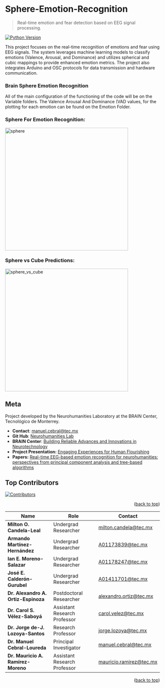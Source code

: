 # **Sphere-Emotion-Recognition**
> Real-time emotion and fear detection based on EEG signal processing.

[![Python Version](https://img.shields.io/badge/python-3.8-blue)](https://www.python.org/downloads/release/python-3810/)


This project focuses on the real-time recognition of emotions and fear using EEG signals. The system leverages machine learning models to classify emotions (Valence, Arousal, and Dominance) and utilizes spherical and cubic mappings to provide enhanced emotion metrics. The project also integrates Arduino and OSC protocols for data transmission and hardware communication.

### **Brain Sphere Emotion Recognition**

All of the main configuration of the functioning of the code will be on the Variable folders. The Valence Arousal And Dominance (VAD values, for the plotting for each emotion can be found on the Emotion Folder.

<h3>Sphere For Emotion Recognition:</h3>

  <img src="https://github.com/user-attachments/assets/fe096b51-9508-4371-8810-c7c27788a4f7" alt="sphere" width="400">
</p>

<h3>Sphere vs Cube Predictions:</h3>

  <img src="https://github.com/user-attachments/assets/2de0b23b-2178-4435-becf-51befe7dbd7d" alt="sphere_vs_cube" width="400">
</p>

## **Meta**

Project developed by the Neurohumanities Laboratory at the BRAIN Center, Tecnológico de Monterrey.

- **Contact**: [manuel.cebral@tec.mx](mailto:manuel.cebral@tec.mx)
- **Git Hub**: [Neurohumanities Lab](https://github.com/neurohumanities-lab)
- **BRAIN Center**: [Building Reliable Advances and Innovations in Neurotechnology](https://nsfbrain.org/)
- **Project Presentation:** [Engaging Experiences for Human Flourishing](https://sway.cloud.microsoft/OPIQZJ5peGHC6QmD?ref=Link)
- **Papers:** [Real-time EEG-based emotion recognition for neurohumanities: perspectives from principal component analysis and tree-based algorithms](https://www.frontiersin.org/journals/human-neuroscience/articles/10.3389/fnhum.2024.1319574/full)

## **Top Contributors**
<a href="https://github.com/ianedmosz/Sphere-Emotion-Recognition/graphs/contributors">
  <img src="https://contrib.rocks/image?repo=ianedmosz/Sphere-Emotion-Recognition" alt="Contributors" />
</a>

<p align="right">(<a href="#readme-top">back to top</a>)</p>


| Name                               | Role                                   | Contact                                   |
|------------------------------------|---------------------------------------|-------------------------------------------|
| **Milton O. Candela-Leal**         | Undergrad Researcher                  | [milton.candela@tec.mx](mailto:milton.candela@tec.mx) |
| **Armando Martínez-Hernández**     | Undergrad Researcher                  | [A01173839@tec.mx](mailto:A01173839@tec.mx) |
| **Ian E. Moreno-Salazar**          | Undergrad Researcher                  | [A01178247@tec.mx](mailto:A01178247@tec.mx) |
| **José E. Calderón-Gurubel**       | Undergrad Researcher                  | [A01411701@tec.mx](mailto:A01411701@tec.mx) |
| **Dr. Alexandro A. Ortiz-Espinoza**| Postdoctoral Researcher               | [alexandro.ortiz@tec.mx](mailto:alexandro.ortiz@tec.mx) |
| **Dr. Carol S. Vélez-Saboyá**      | Assistant Research Professor          | [carol.velez@tec.mx](mailto:carol.velez@tec.mx) |
| **Dr. Jorge de-J. Lozoya-Santos**  | Research Professor                    | [jorge.lozoya@tec.mx](mailto:jorge.lozoya@tec.mx) |
| **Dr. Manuel Cebral-Loureda**      | Principal Investigator                | [manuel.cebral@tec.mx](mailto:manuel.cebral@tec.mx) |
| **Dr. Mauricio A. Ramírez-Moreno** | Assistant Research Professor          | [mauricio.ramirez@tec.mx](mailto:mauricio.ramirez@tec.mx) |

<p align="right">(<a href="#readme-top">back to top</a>)</p>
